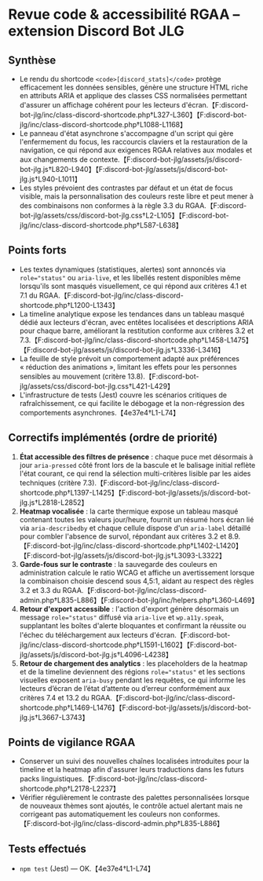 # Revue code & accessibilité RGAA – extension Discord Bot JLG

## Synthèse
- Le rendu du shortcode `<code>[discord_stats]</code>` protège efficacement les données sensibles, génère une structure HTML riche en attributs ARIA et applique des classes CSS normalisées permettant d'assurer un affichage cohérent pour les lecteurs d'écran.【F:discord-bot-jlg/inc/class-discord-shortcode.php†L327-L360】【F:discord-bot-jlg/inc/class-discord-shortcode.php†L1088-L1168】
- Le panneau d'état asynchrone s'accompagne d'un script qui gère l'enfermement du focus, les raccourcis claviers et la restauration de la navigation, ce qui répond aux exigences RGAA relatives aux modales et aux changements de contexte.【F:discord-bot-jlg/assets/js/discord-bot-jlg.js†L820-L940】【F:discord-bot-jlg/assets/js/discord-bot-jlg.js†L940-L1011】
- Les styles prévoient des contrastes par défaut et un état de focus visible, mais la personnalisation des couleurs reste libre et peut mener à des combinaisons non conformes à la règle 3.3 du RGAA.【F:discord-bot-jlg/assets/css/discord-bot-jlg.css†L2-L105】【F:discord-bot-jlg/inc/class-discord-shortcode.php†L587-L638】

## Points forts
- Les textes dynamiques (statistiques, alertes) sont annoncés via <code>role="status"</code> ou <code>aria-live</code>, et les libellés restent disponibles même lorsqu'ils sont masqués visuellement, ce qui répond aux critères 4.1 et 7.1 du RGAA.【F:discord-bot-jlg/inc/class-discord-shortcode.php†L1200-L1343】
- La timeline analytique expose les tendances dans un tableau masqué dédié aux lecteurs d'écran, avec entêtes localisées et descriptions ARIA pour chaque barre, améliorant la restitution conforme aux critères 3.2 et 7.3.【F:discord-bot-jlg/inc/class-discord-shortcode.php†L1458-L1475】【F:discord-bot-jlg/assets/js/discord-bot-jlg.js†L3336-L3416】
- La feuille de style prévoit un comportement adapté aux préférences « réduction des animations », limitant les effets pour les personnes sensibles au mouvement (critère 13.8).【F:discord-bot-jlg/assets/css/discord-bot-jlg.css†L421-L429】
- L'infrastructure de tests (Jest) couvre les scénarios critiques de rafraîchissement, ce qui facilite le débogage et la non-régression des comportements asynchrones.【4e37e4†L1-L74】

## Correctifs implémentés (ordre de priorité)
1. **État accessible des filtres de présence** : chaque puce met désormais à jour <code>aria-pressed</code> côté front lors de la bascule et le balisage initial reflète l'état courant, ce qui rend la sélection multi-critères lisible par les aides techniques (critère 7.3).【F:discord-bot-jlg/inc/class-discord-shortcode.php†L1397-L1425】【F:discord-bot-jlg/assets/js/discord-bot-jlg.js†L2818-L2852】
2. **Heatmap vocalisée** : la carte thermique expose un tableau masqué contenant toutes les valeurs jour/heure, fournit un résumé hors écran lié via <code>aria-describedby</code> et chaque cellule dispose d'un <code>aria-label</code> détaillé pour combler l'absence de survol, répondant aux critères 3.2 et 8.9.【F:discord-bot-jlg/inc/class-discord-shortcode.php†L1402-L1420】【F:discord-bot-jlg/assets/js/discord-bot-jlg.js†L3093-L3322】
3. **Garde-fous sur le contraste** : la sauvegarde des couleurs en administration calcule le ratio WCAG et affiche un avertissement lorsque la combinaison choisie descend sous 4,5:1, aidant au respect des règles 3.2 et 3.3 du RGAA.【F:discord-bot-jlg/inc/class-discord-admin.php†L835-L886】【F:discord-bot-jlg/inc/helpers.php†L360-L469】
4. **Retour d'export accessible** : l'action d'export génère désormais un message <code>role="status"</code> diffusé via <code>aria-live</code> et <code>wp.a11y.speak</code>, supplantant les boîtes d'alerte bloquantes et confirmant la réussite ou l'échec du téléchargement aux lecteurs d'écran.【F:discord-bot-jlg/inc/class-discord-shortcode.php†L1591-L1602】【F:discord-bot-jlg/assets/js/discord-bot-jlg.js†L4096-L4238】
5. **Retour de chargement des analytics** : les placeholders de la heatmap et de la timeline deviennent des régions <code>role="status"</code> et les sections visuelles exposent <code>aria-busy</code> pendant les requêtes, ce qui informe les lecteurs d’écran de l’état d’attente ou d’erreur conformément aux critères 7.4 et 13.2 du RGAA.【F:discord-bot-jlg/inc/class-discord-shortcode.php†L1469-L1476】【F:discord-bot-jlg/assets/js/discord-bot-jlg.js†L3667-L3743】

## Points de vigilance RGAA
- Conserver un suivi des nouvelles chaînes localisées introduites pour la timeline et la heatmap afin d'assurer leurs traductions dans les futurs packs linguistiques.【F:discord-bot-jlg/inc/class-discord-shortcode.php†L2178-L2237】
- Vérifier régulièrement le contraste des palettes personnalisées lorsque de nouveaux thèmes sont ajoutés, le contrôle actuel alertant mais ne corrigeant pas automatiquement les couleurs non conformes.【F:discord-bot-jlg/inc/class-discord-admin.php†L835-L886】

## Tests effectués
- <code>npm test</code> (Jest) — OK.【4e37e4†L1-L74】
